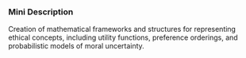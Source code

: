### Mini Description

Creation of mathematical frameworks and structures for representing ethical concepts, including utility functions, preference orderings, and probabilistic models of moral uncertainty.
